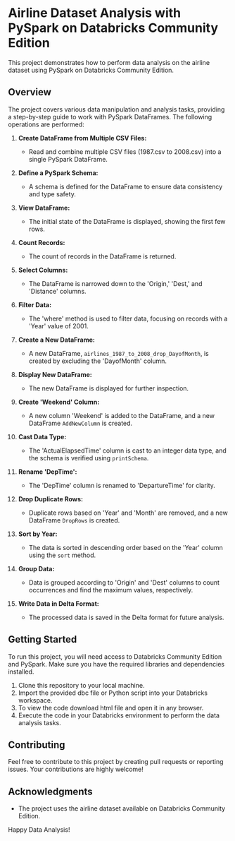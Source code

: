 # Airline Dataset Analysis with PySpark on Databricks Community Edition

This project demonstrates how to perform data analysis on the airline dataset using PySpark on Databricks Community Edition.

## Overview

The project covers various data manipulation and analysis tasks, providing a step-by-step guide to work with PySpark DataFrames. The following operations are performed:

1. **Create DataFrame from Multiple CSV Files:**
   - Read and combine multiple CSV files (1987.csv to 2008.csv) into a single PySpark DataFrame.

2. **Define a PySpark Schema:**
   - A schema is defined for the DataFrame to ensure data consistency and type safety.

3. **View DataFrame:**
   - The initial state of the DataFrame is displayed, showing the first few rows.

4. **Count Records:**
   - The count of records in the DataFrame is returned.

5. **Select Columns:**
   - The DataFrame is narrowed down to the 'Origin,' 'Dest,' and 'Distance' columns.

6. **Filter Data:**
   - The 'where' method is used to filter data, focusing on records with a 'Year' value of 2001.

7. **Create a New DataFrame:**
   - A new DataFrame, `airlines_1987_to_2008_drop_DayofMonth`, is created by excluding the 'DayofMonth' column.

8. **Display New DataFrame:**
   - The new DataFrame is displayed for further inspection.

9. **Create 'Weekend' Column:**
   - A new column 'Weekend' is added to the DataFrame, and a new DataFrame `AddNewColumn` is created.

10. **Cast Data Type:**
    - The 'ActualElapsedTime' column is cast to an integer data type, and the schema is verified using `printSchema`.

11. **Rename 'DepTime':**
    - The 'DepTime' column is renamed to 'DepartureTime' for clarity.

12. **Drop Duplicate Rows:**
    - Duplicate rows based on 'Year' and 'Month' are removed, and a new DataFrame `DropRows` is created.

13. **Sort by Year:**
    - The data is sorted in descending order based on the 'Year' column using the `sort` method.

14. **Group Data:**
    - Data is grouped according to 'Origin' and 'Dest' columns to count occurrences and find the maximum values, respectively.

15. **Write Data in Delta Format:**
    - The processed data is saved in the Delta format for future analysis.

## Getting Started

To run this project, you will need access to Databricks Community Edition and PySpark. Make sure you have the required libraries and dependencies installed.

1. Clone this repository to your local machine.
2. Import the provided dbc file or Python script into your Databricks workspace.
3. To view the code download html file and open it in any browser.
4. Execute the code in your Databricks environment to perform the data analysis tasks.

## Contributing

Feel free to contribute to this project by creating pull requests or reporting issues. Your contributions are highly welcome!


## Acknowledgments

- The project uses the airline dataset available on Databricks Community Edition.

Happy Data Analysis!
